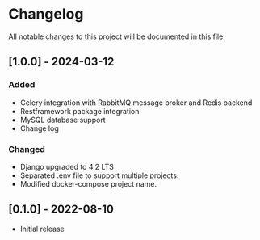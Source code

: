 # Changelog

All notable changes to this project will be documented in this file.

## [1.0.0] - 2024-03-12
### Added
- Celery integration with RabbitMQ message broker and Redis backend
- Restframework package integration
- MySQL database support
- Change log

### Changed
- Django upgraded to 4.2 LTS
- Separated .env file to support multiple projects.
- Modified docker-compose project name.

## [0.1.0] - 2022-08-10
- Initial release
